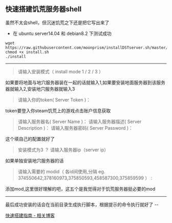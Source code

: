 ## 快速搭建饥荒服务器shell

虽然不太会shell，但沉迷饥荒之下还是把它写出来了

* 在 ubuntu server14.04 和 debian8.2 下测试成功

```shell
wget https://raw.githubusercontent.com/moonprism/installDSTserver.sh/master/install.sh
chmod +x install.sh 
./install
```

---

> 请输入安装模式（ install mode 1 / 2 / 3 ）

如果要将地面与地穴服务器装在一起的话就输入1,如果要安装地面服务器到该服务器就输入2,安装地穴服务器就输入3

> 请输入你的token( Server Token )：

token要登入你steam饥荒上的游戏点击账户信息获取

> 请输入服务器名( Server Name )：
> 请输入服务器描述( Server Description )：
> 请输入服务器密码( Server Password )：

这个填自己的配置就好了

> 安装模式为3 ？ 请输入服务器ip（server ip）

如果单独安装地穴服务器的话

> 请输入需要的 modid（ 各id间使用,分隔 eg. 374550642,378160973,375850593,458587300,375859599 ） :

添加mod,这里很好理解的吧，这五个是我觉得对于饥荒服务器挺必要的mod

---

最后成功安装的话会在当前目录生成执行脚本，根据提示的命令执行就好了 --

[快速搭建指南 - 相关博客](http://www.kicoe.com/article/id/4)
